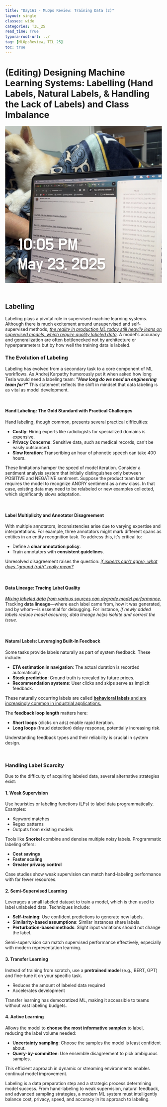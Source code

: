 ```yaml
---
title: "Day161 - MLOps Review: Training Data (2)"
layout: single
classes: wide
categories: TIL_25
read_time: True
typora-root-url: ../
tag: [MLOpsReview, TIL_25]
toc: true 
---
```


# (Editing) Designing Machine Learning Systems: Labelling (Hand Labels, Natural Labels, & Handling the Lack of Labels) and Class Imbalance 

![B3D64639-0899-41C8-8384-1C8FACAE0DCD_1_105_c](../../images/2025-05-23-TIL25_Day161/B3D64639-0899-41C8-8384-1C8FACAE0DCD_1_105_c.jpeg)

<br>

## Labelling

Labeling plays a pivotal role in supervised machine learning systems. Although there is much excitement around unsupervised and self-supervised methods, <u><i>the reality in production ML today still heavily leans on supervised models, which require quality labeled data</i></u>. A model's accuracy and generalization are often bottlenecked not by architecture or hyperparameters but by how well the training data is labeled.



### The Evolution of Labeling

Labeling has evolved from a secondary task to a core component of ML workflows. As Andrej Karpathy humorously put it when asked how long Tesla would need a labeling team: ***"How long do we need an engineering team for?"*** This statement reflects the shift in mindset that data labeling is as vital as model development.

<br>

#### Hand Labeling: The Gold Standard with Practical Challenges

Hand labeling, though common, presents several practical difficulties:

- **Costly**: Hiring experts like radiologists for specialized domains is expensive.
- **Privacy Concerns**: Sensitive data, such as medical records, can't be easily outsourced.
- **Slow Iteration**: Transcribing an hour of phonetic speech can take 400 hours.

These limitations hamper the speed of model iteration. Consider a sentiment analysis system that initially distinguishes only between POSITIVE and NEGATIVE sentiment. Suppose the product team later requires the model to recognize ANGRY sentiment as a new class. In that case, existing data may need to be relabeled or new examples collected, which significantly slows adaptation.

<br>

#### Label Multiplicity and Annotator Disagreement

With multiple annotators, inconsistencies arise due to varying expertise and interpretations. For example, three annotators might mark different spans as entities in an entity recognition task. To address this, it's critical to:

- Define a **clear annotation policy**.
- Train annotators with **consistent guidelines**.

Unresolved disagreement raises the question: <u><i>if experts can't agree, what does "ground truth" really mean?</i></u>

<br>

#### Data Lineage: Tracing Label Quality

<u><i>Mixing labeled data from various sources can degrade model performance.</i></u> Tracking **data lineage**—where each label came from, how it was generated, and by whom—is essential for debugging. For instance, *if newly added labels reduce model accuracy, data lineage helps isolate and correct the issue.*

<br>

#### Natural Labels: Leveraging Built-In Feedback

Some tasks provide labels naturally as part of system feedback. These include:

- **ETA estimation in navigation**: The actual duration is recorded automatically.
- **Stock prediction**: Ground truth is revealed by future prices.
- **Recommendation systems**: User clicks and skips serve as implicit feedback.

These naturally occurring labels are called <u>**behavioral labels** and are increasingly common in industrial applications.</u>

The **feedback loop length** matters here:

- **Short loops** (clicks on ads) enable rapid iteration.
- **Long loops** (fraud detection) delay response, potentially increasing risk.

Understanding feedback types and their reliability is crucial in system design.

<br>

### Handling Label Scarcity

Due to the difficulty of acquiring labeled data, several alternative strategies exist:

#### 1. Weak Supervision

Use heuristics or labeling functions (LFs) to label data programmatically. Examples:

- Keyword matches
- Regex patterns
- Outputs from existing models

Tools like **Snorkel** combine and denoise multiple noisy labels. Programmatic labeling offers:

- **Cost savings**
- **Faster scaling**
- **Greater privacy control**

Case studies show weak supervision can match hand-labeling performance with far fewer resources.

#### 2. Semi-Supervised Learning

Leverages a small labeled dataset to train a model, which is then used to label unlabeled data. Techniques include:

- **Self-training**: Use confident predictions to generate new labels.
- **Similarity-based assumptions**: Similar instances share labels.
- **Perturbation-based methods**: Slight input variations should not change the label.

Semi-supervision can match supervised performance effectively, especially with modern representation learning.

#### 3. Transfer Learning

Instead of training from scratch, use a **pretrained model** (e.g., BERT, GPT) and fine-tune it on your specific task.

- Reduces the amount of labeled data required
- Accelerates development

Transfer learning has democratized ML, making it accessible to teams without vast labeling budgets.

#### 4. Active Learning

Allows the model to **choose the most informative samples** to label, reducing the label volume needed:

- **Uncertainty sampling**: Choose the samples the model is least confident about.
- **Query-by-committee**: Use ensemble disagreement to pick ambiguous samples.

This efficient approach in dynamic or streaming environments enables continual model improvement.

Labeling is a data preparation step and a strategic process determining model success. From hand-labeling to weak supervision, natural feedback, and advanced sampling strategies, a modern ML system must intelligently balance cost, privacy, speed, and accuracy in its approach to labeling.

<br><Br>

